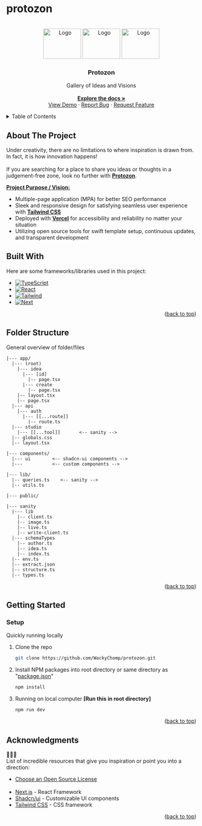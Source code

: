 # protozon

<!-- PROJECT LOGO -->
<br />
<div align="center" id='readme-top'>
  <img src="https://i.pinimg.com/originals/76/47/0f/76470f55efbc8cc7ec81778d18febc91.gif" alt="Logo" target='blank' width="100" height="80">
  <img src="https://i.pinimg.com/originals/76/47/0f/76470f55efbc8cc7ec81778d18febc91.gif" alt="Logo" target='blank' width="100" height="80">
  <img src="https://i.pinimg.com/originals/76/47/0f/76470f55efbc8cc7ec81778d18febc91.gif" alt="Logo" target='blank' width="100" height="80">

  <h3 align="center">Protozon</h3>

  <p align="center">
    Gallery of Ideas and Visions
    <br />
    <br />
    <a href="https://github.com/WackyChomp/protozon"><strong>Explore the docs »</strong></a>
    <br />
    <a href="https://github.com/WackyChomp/protozon">View Demo</a>
    ·
    <a href="https://github.com/WackyChomp/protozon/issues">Report Bug</a>
    ·
    <a href="https://github.com/WackyChomp/protozon/issues">Request Feature</a>
  </p>
</div>


<!-- TABLE OF CONTENTS -->
<details>
  <summary>Table of Contents</summary>
  <ol>
    <li><a href="#about-the-project">About The Project</a></li>
    <li><a href="#built-with">Built With</a></li>
    <li><a href="#acknowledgments">Acknowledgments</a></li>
    <li><a href="#folder-structure">Folder Structure</a></li>
    <li>
      <a href="#getting-started">Getting Started</a>
      <ul>
        <li><a href="#setup">Setup</a></li>
      </ul>
    </li>
    <li><a href="#"></a></li>
    <li><a href="#"></a></li>
  </ol>
</details>

<!--
Initialize project with CLI
npm create sanity@latest -- --project [FOUND IN PROJECT PROFILE] --dataset production --template clean

npm install next-sanity@canary
-->


## About The Project
Under creativity, there are no limitations to where inspiration is drawn from. In fact, it is how innovation happens!
<br/><br/>
If you are searching for a place to share you ideas or thoughts in a judgement-free zone, look no further with <b><u>Protozon</u></b>.

<u><b>Project Purpose / Vision:</b></u>
* Multiple-page application (MPA) for better SEO performance
* Sleek and responsive design for satisfying seamless user experience with <u><b>Tailwind CSS</u></b>
* Deployed with <u><b>Vercel</b></u> for accessibility and reliability no matter your situation
* Utilizing open source tools for swift template setup, continuous updates, and transparent development


<!-- BUILT WITH -->
## Built With
Here are some frameworks/libraries used in this project:
* [![TypeScript][TypeScript]][TypeScript-url]
* [![React][React.js]][React-url]
* [![Tailwind][Tailwind.css]][Tailwind-url]
* [![Next][Next.js]][Next-url]

<p align="right">(<a href="#readme-top">back to top</a>)</p>


## Folder Structure
General overview of folder/files
```
|--- app/
  |--- (root)
    |--- idea
      |--- [id]
        |-- page.tsx
      |--- create
        |-- page.tsx
    |-- layout.tsx
    |-- page.tsx
  |--- api
    |--- auth
      |--- [[...route]]
        |-- route.ts
  |--- studio
    |--- [[...tool]]       <-- sanity -->
  |-- globals.css
  |-- layout.tsx

|--- components/
  |--- ui        <-- shadcn-ui components -->
  |---           <-- custom components -->

|--- lib/
  |-- queries.ts    <-- sanity -->
  |-- utils.ts

|--- public/

|--- sanity
  |--- lib
    |-- client.ts
    |-- image.ts
    |-- live.ts
    |-- write-client.ts
  |--- schemaTypes
    |-- author.ts
    |-- idea.ts
    |-- index.ts
  |-- env.ts
  |-- extract.json
  |-- structure.ts
  |-- types.ts
```
<p align="right">(<a href="#readme-top">back to top</a>)</p>


<!-- GETTING STARTED -->
## Getting Started

### Setup
Quickly running locally
1. Clone the repo
   ```sh
   git clone https://github.com/WackyChomp/protozon.git
   ```
2. Install NPM packages into root directory or same directory as "<u>package.json</u>"
   ```sh
   npm install
   ```
3. Running on local computer <b>[Run this in root directory]</b>
   ```
   npm run dev
   ```

<p align="right">(<a href="#readme-top">back to top</a>)</p>


<!-- ACKNOWLEDGMENTS -->
## Acknowledgments 
🌟🤗🌟<br>
List of incredible resources that give you inspiration or point you into a direction:

* [Choose an Open Source License](https://choosealicense.com)
<br><br>
* [Next.js](https://nextjs.org/) - React Framework
* [Shadcn/ui](https://ui.shadcn.com/docs) - Customizable UI components
* [Tailwind CSS](https://tailwindcss.com/docs/installation) - CSS framework

<p align="right">(<a href="#readme-top">back to top</a>)</p>


<!-- MARKDOWN LINKS & IMAGES -->
[Next.js]: https://img.shields.io/badge/next.js-000000?style=for-the-badge&logo=nextdotjs&logoColor=white
[Next-url]: https://nextjs.org/
[TypeScript]: https://img.shields.io/badge/TypeScript-007ACC?style=for-the-badge&logo=typescript&logoColor=white
[TypeScript-url]: https://www.typescriptlang.org/

[React.js]: https://img.shields.io/badge/React-20232A?style=for-the-badge&logo=react&logoColor=61DAFB
[React-url]: https://reactjs.org/
[Tailwind.css]: https://img.shields.io/badge/Tailwind_CSS-38B2AC?style=for-the-badge&logo=tailwind-css&logoColor=white
[Tailwind-url]: https://tailwindcss.com/
